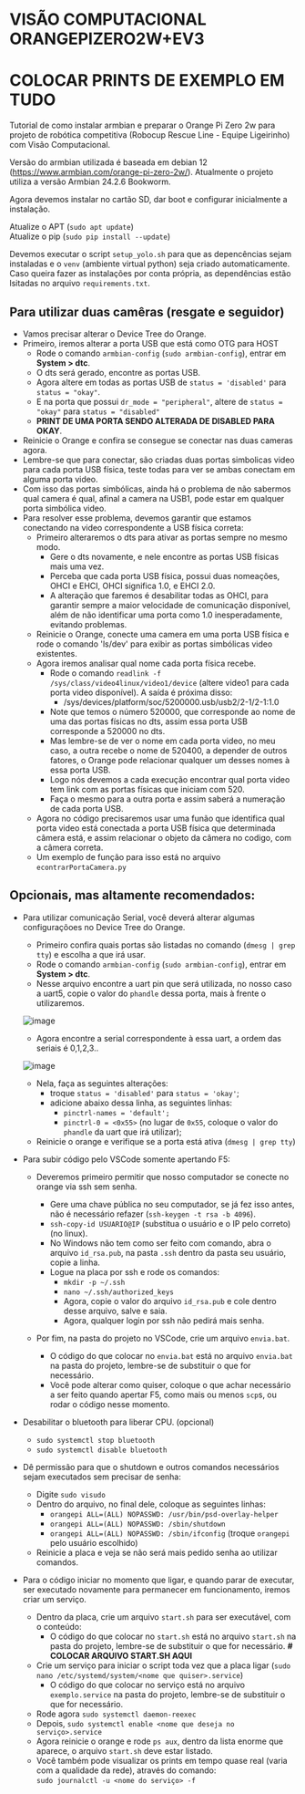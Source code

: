 # VISÃO COMPUTACIONAL ORANGEPIZERO2W+EV3
# COLOCAR PRINTS DE EXEMPLO EM TUDO

Tutorial de como instalar armbian e preparar o Orange Pi Zero 2w para projeto de robótica competitiva (Robocup Rescue Line - Equipe Ligeirinho) com Visão Computacional.

Versão do armbian utilizada é baseada em debian 12 (https://www.armbian.com/orange-pi-zero-2w/). Atualmente o projeto utiliza a versão Armbian 24.2.6 Bookworm.

Agora devemos instalar no cartão SD, dar boot e configurar inicialmente a instalação.

Atualize o APT (`sudo apt update`)  
Atualize o pip (`sudo pip install --update`)

Devemos executar o script `setup_yolo.sh` para que as depencências sejam instaladas e o `venv` (ambiente virtual python) seja criado automaticamente.  
Caso queira fazer as instalações por conta própria, as dependências estão lsitadas no arquivo `requirements.txt`.

## Para utilizar duas camêras (resgate e seguidor)
- Vamos precisar alterar o Device Tree do Orange.
- Primeiro, iremos alterar a porta USB que está como OTG para HOST
  - Rode o comando `armbian-config` (`sudo armbian-config`), entrar em **System > dtc**.
  - O dts será gerado, encontre as portas USB.
  - Agora altere em todas as portas USB de `status = 'disabled'` para `status = "okay"`.
  - E na porta que possui `dr_mode = "peripheral"`, altere de `status = "okay"` para `status = "disabled"`
  - **PRINT DE UMA PORTA SENDO ALTERADA DE DISABLED PARA OKAY**.
- Reinicie o Orange e confira se consegue se conectar nas duas cameras agora.
- Lembre-se que para conectar, são criadas duas portas simbolicas video para cada porta USB física, teste todas para ver se ambas conectam em alguma porta video.
- Com isso das portas simbólicas, ainda há o problema de não sabermos qual camera é qual, afinal a camera na USB1, pode estar em qualquer porta simbólica video.
- Para resolver esse problema, devemos garantir que estamos conectando na video correspondente a USB física correta:
  - Primeiro alteraremos o dts para ativar as portas sempre no mesmo modo.
    - Gere o dts novamente, e nele encontre as portas USB físicas mais uma vez.
    - Perceba que cada porta USB física, possui duas nomeações, OHCI e EHCI, OHCI significa 1.0, e EHCI 2.0.
    - A alteração que faremos é desabilitar todas as OHCI, para garantir sempre a maior velocidade de comunicação disponível, além de não identificar uma porta como 1.0 inesperadamente, evitando problemas.
  - Reinicie o Orange, conecte uma camera em uma porta USB física e rode o comando 'ls/dev' para exibir as portas simbólicas video existentes.
  - Agora iremos analisar qual nome cada porta física recebe.
    - Rode o comando `readlink -f /sys/class/video4linux/video1/device` (altere video1 para cada porta video disponível). A saída é próxima disso:
      - /sys/devices/platform/soc/5200000.usb/usb2/2-1/2-1:1.0
    - Note que temos o número 520000, que corresponde ao nome de uma das portas físicas no dts, assim essa porta USB corresponde a 520000 no dts.
    - Mas lembre-se de ver o nome em cada porta video, no meu caso, a outra recebe o nome de 520400, a depender de outros fatores, o Orange pode relacionar qualquer um desses nomes à essa porta USB.
    - Logo nós devemos a cada execução encontrar qual porta video tem link com as portas físicas que iniciam com 520.
    - Faça o mesmo para a outra porta e assim saberá a numeração de cada porta USB.
  - Agora no código precisaremos usar uma funão que identifica qual porta video está conectada a porta USB física que determinada câmera está, e assim relacionar o objeto da câmera no codigo, com a câmera correta.
  - Um exemplo de função para isso está no arquivo `econtrarPortaCamera.py`

## Opcionais, mas altamente recomendados:

- Para utilizar comunicação Serial, você deverá alterar algumas configuraçõoes no Device Tree do Orange.
  - Primeiro confira quais portas são listadas no comando (`dmesg | grep tty`) e escolha a que irá usar.
  - Rode o comando `armbian-config` (`sudo armbian-config`), entrar em **System > dtc**.
  - Nesse arquivo encontre a uart pin que será utilizada, no nosso caso a uart5, copie o valor do `phandle` dessa porta, mais à frente o utilizaremos.

  ![image](https://github.com/user-attachments/assets/48b43938-7ec4-4295-81db-5badfeefa6bb)

  - Agora encontre a serial correspondente à essa uart, a ordem das seriais é 0,1,2,3..

  ![image](https://github.com/user-attachments/assets/041c8b21-5634-42e4-a59e-b0be800af591)

  - Nela, faça as seguintes alterações:
    - troque `status = 'disabled'` para `status = 'okay'`;
    - adicione abaixo dessa linha, as seguintes linhas:
      - `pinctrl-names = 'default';`
      - `pinctrl-0 = <0x55>` (no lugar de `0x55`, coloque o valor do `phandle` da uart que irá utilizar);
  - Reinicie o orange e verifique se a porta está ativa (`dmesg | grep tty`)

- Para subir código pelo VSCode somente apertando F5:
  - Deveremos primeiro permitir que nosso computador se conecte no orange via ssh sem senha.
    - Gere uma chave pública no seu computador, se já fez isso antes, não é necessário refazer (`ssh-keygen -t rsa -b 4096`).
    - `ssh-copy-id USUARIO@IP` (substitua o usuário e o IP pelo correto) (no linux).
    - No Windows não tem como ser feito com comando, abra o arquivo `id_rsa.pub`, na pasta `.ssh` dentro da pasta seu usuário, copie a linha.
    - Logue na placa por ssh e rode os comandos:
      - `mkdir -p ~/.ssh`
      - `nano ~/.ssh/authorized_keys`
      - Agora, copie o valor do arquivo `id_rsa.pub` e cole dentro desse arquivo, salve e saia.
      - Agora, qualquer login por ssh não pedirá mais senha.
  
  - Por fim, na pasta do projeto no VSCode, crie um arquivo `envia.bat`.
    - O código do que colocar no `envia.bat` está no arquivo `envia.bat` na pasta do projeto, lembre-se de substituir o que for necessário.
    - Você pode alterar como quiser, coloque o que achar necessário a ser feito quando apertar F5, como mais ou menos `scp`s, ou rodar o código nesse momento.

- Desabilitar o bluetooth para liberar CPU. (opcional)
  - `sudo systemctl stop bluetooth`
  - `sudo systemctl disable bluetooth`

- Dê permissão para que o shutdown e outros comandos necessários sejam executados sem precisar de senha: 
  - Digite `sudo visudo`
  - Dentro do arquivo, no final dele, coloque as seguintes linhas:
    - `orangepi ALL=(ALL) NOPASSWD: /usr/bin/psd-overlay-helper`
    - `orangepi ALL=(ALL) NOPASSWD: /sbin/shutdown`
    - `orangepi ALL=(ALL) NOPASSWD: /sbin/ifconfig` (troque `orangepi` pelo usuário escolhido)
  - Reinicie a placa e veja se não será mais pedido senha ao utilizar comandos.
 
- Para o código iniciar no momento que ligar, e quando parar de executar, ser executado novamente para permanecer em funcionamento, iremos criar um serviço.
  - Dentro da placa, crie um arquivo `start.sh` para ser executável, com o conteúdo:
    - O código do que colocar no `start.sh` está no arquivo `start.sh` na pasta do projeto, lembre-se de substituir o que for necessário. **# COLOCAR ARQUIVO START.SH AQUI**
  - Crie um serviço para iniciar o script toda vez que a placa ligar (`sudo nano /etc/systemd/system/<nome que quiser>.service`)
    - O código do que colocar no serviço está no arquivo `exemplo.service` na pasta do projeto, lembre-se de substituir o que for necessário.
  - Rode agora `sudo systemctl daemon-reexec`
  - Depois, `sudo systemctl enable <nome que deseja no serviço>.service`
  - Agora reinicie o orange e rode `ps aux`, dentro da lista enorme que aparece, o arquivo `start.sh` deve estar listado.
  - Você também pode visualizar os prints em tempo quase real (varia com a qualidade da rede), através do comando:  
    `sudo journalctl -u <nome do serviço> -f` 
